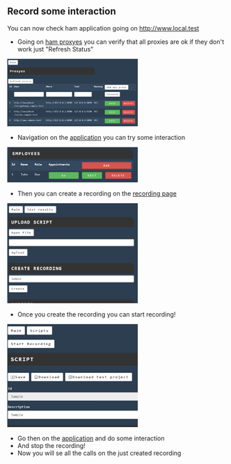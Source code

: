 
## Record some interaction<a id="recordcalendar_01"></a>

You can now check ham application going on http://www.local.test

* Going on [ham proxyes](http://www.local.test/proxy/index.html) you can verify that all proxies are ok if they don't work just "Refresh Status"

<img alt="Ham Proxyes" src="../images/ham_proxies.gif" width="300"/>

* Navigation on the [application](http://www.sample.test) you can try some interaction

<img alt="Sample application" src="../images/calendar_employees.gif" width="300"/>

* Then you can create a recording on the [recording page](http://www.local.test/plugins/recording)

<img alt="Create recording" src="../images/create_recording.gif" width="300"/>

* Once you create the recording you can start recording!

<img alt="Start recording" src="../images/start_recording.gif" width="300"/>

* Go then on the [application](http://www.sample.test) and do some interaction
* And stop the recording!
* Now you will se all the calls on the just created recording
